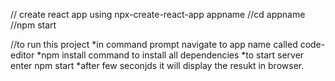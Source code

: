 // create react app using npx-create-react-app appname
//cd appname
//npm start

//to run this project
*in command prompt navigate to app name called code-editor
*npm install command to install all dependencies
*to start server enter npm start
*after few seconjds it will display the resukt in browser.
